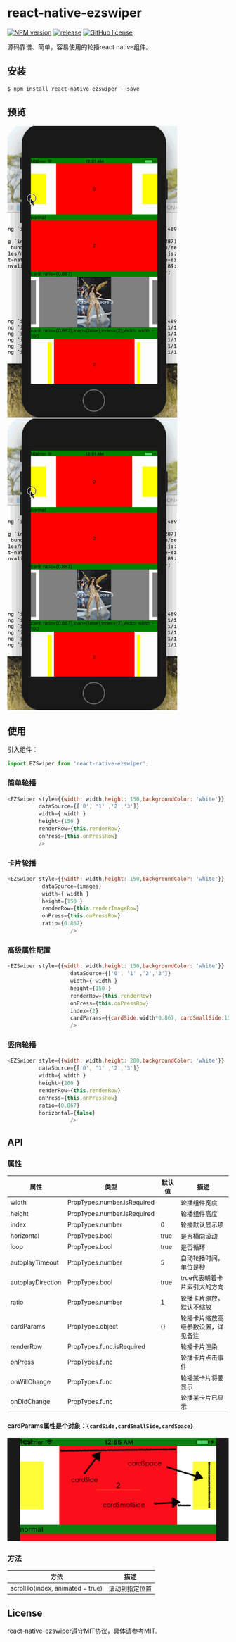 # react-native-ezswiper

[![NPM version][npm-image]][npm-url]
[![release](https://img.shields.io/github/release/easyui/react-native-ezswiper.svg?style=flat-square)](https://github.com/easyui/react-native-ezswiper/releases)
[![GitHub license](https://img.shields.io/badge/license-MIT-blue.svg)](https://raw.githubusercontent.com/joeferraro/react-native-ezswiper/master/LICENSE.md)

源码靠谱、简单，容易使用的轮播react native组件。


## 安装

```
$ npm install react-native-ezswiper --save
```

## 预览

![showios](showios.gif)  ![showandroid](showios.gif)


## 使用

引入组件：

```js
import EZSwiper from 'react-native-ezswiper';
```

### 简单轮播

```js
<EZSwiper style={{width: width,height: 150,backgroundColor: 'white'}}
          dataSource={['0', '1' ,'2','3']}
          width={ width }
          height={150 }
          renderRow={this.renderRow}
          onPress={this.onPressRow}                      
          />
```

### 卡片轮播

```js
<EZSwiper style={{width: width,height: 150,backgroundColor: 'white'}}
           dataSource={images}
           width={ width }
           height={150 }
           renderRow={this.renderImageRow}
           onPress={this.onPressRow} 
           ratio={0.867}                    
                    />
```

### 高级属性配置

```js
<EZSwiper style={{width: width,height: 150,backgroundColor: 'white'}}
                    dataSource={['0', '1' ,'2','3']}
                    width={ width }
                    height={150 }
                    renderRow={this.renderRow}
                    onPress={this.onPressRow} 
                    index={2}                
                    cardParams={{cardSide:width*0.867, cardSmallSide:150*0.867,cardSpace:width*(1-0.867)/2*0.2}}  
                    />
```

### 竖向轮播

```js
<EZSwiper style={{width: width,height: 200,backgroundColor: 'white'}}
          dataSource={['0', '1' ,'2','3']}
          width={ width }
          height={200 }
          renderRow={this.renderRow}
          onPress={this.onPressRow} 
          ratio={0.867} 
          horizontal={false}  
                    />
```
## API

### 属性

| 属性 | 类型 | 默认值 | 描述 |                 
| --- | --- | --- | --- |
| width | PropTypes.number.isRequired |  | 轮播组件宽度 |
| height | PropTypes.number.isRequired |  | 轮播组件高度 |
| index | PropTypes.number | 0 | 轮播默认显示项 |
| horizontal | PropTypes.bool | true | 是否横向滚动 |
| loop | PropTypes.bool | true | 是否循环 |
| autoplayTimeout | PropTypes.number | 5 | 自动轮播时间，单位是秒 |
| autoplayDirection | PropTypes.bool | true | true代表朝着卡片索引大的方向 |
| ratio | PropTypes.number | 1 | 轮播卡片缩放，默认不缩放 |
| cardParams | PropTypes.object | {} | 轮播卡片缩放高级参数设置，详见备注 |
| renderRow | PropTypes.func.isRequired | | 轮播卡片渲染|
| onPress | PropTypes.func | | 轮播卡片点击事件 |
| onWillChange | PropTypes.func | | 轮播某卡片将要显示 | 
| onDidChange | PropTypes.func | | 轮播某卡片已显示 |
 
#### cardParams属性是个对象：`{cardSide,cardSmallSide,cardSpace}`
![cardParams](cardParams.png)

### 方法
| 方法 | 描述 |                    
| --- | --- | 
| scrollTo(index, animated = true) | 滚动到指定位置 |


## License
react-native-ezswiper遵守MIT协议，具体请参考MIT.


[npm-image]: https://img.shields.io/npm/v/react-native-ezswiper.svg?style=flat-square
[npm-url]: https://npmjs.org/package/react-native-ezswiper
[travis-image]: https://img.shields.io/travis/yorkie/react-native-ezswiper.svg?style=flat-square
[travis-url]: https://travis-ci.org/yorkie/react-native-ezswiper
[david-image]: http://img.shields.io/david/yorkie/react-native-ezswiper.svg?style=flat-square
[david-url]: https://david-dm.org/yorkie/react-native-ezswiper
[downloads-image]: http://img.shields.io/npm/dm/react-native-ezswiper.svg?style=flat-square
[downloads-url]: https://npmjs.org/package/react-native-ezswiper
[React Native]: https://github.com/facebook/react-native
[react-native-cn]: https://github.com/reactnativecn
[react-native-ezswiper]: https://github.com/easyui/react-native-ezswiper
[Linking Libraries iOS Guidance]: https://developer.apple.com/library/ios/recipes/xcode_help-project_editor/Articles/AddingaLibrarytoaTarget.html

